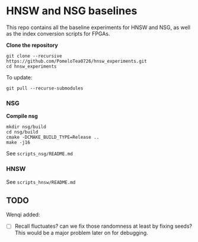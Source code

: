 # HNSW and NSG baselines

This repo contains all the baseline experiments for HNSW and NSG, as well as the index conversion scripts for FPGAs.


**Clone the repository**

```shell
git clone --recursive https://github.com/PomeloTea0726/hnsw_experiments.git
cd hnsw_experiments
```

To update:
```
git pull --recurse-submodules
```

### NSG

**Compile nsg**
```shell
mkdir nsg/build
cd nsg/build
cmake -DCMAKE_BUILD_TYPE=Release ..
make -j16
```

See `scripts_nsg/README.md`

### HNSW

See `scripts_hnsw/README.md`

## TODO

Wenqi added:

- [ ] Recall fluctuates? can we fix those randomness at least by fixing seeds? This would be a major problem later on for debugging.   